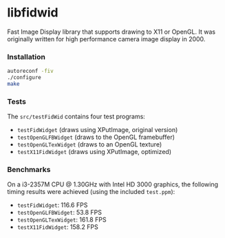 libfidwid
=========

Fast Image Display library that supports drawing to X11 or OpenGL. It
was originally written for high performance camera image display in 2000.

### Installation

```bash
autoreconf -fiv
./configure
make
```

### Tests

The `src/testFidWid` contains four test programs:
- `testFidWidget` (draws using XPutImage, original version)
- `testOpenGLFBWidget` (draws to the OpenGL framebuffer)
- `testOpenGLTexWidget` (draws to an OpenGL texture)
- `testX11FidWidget` (draws using XPutImage, optimized)

### Benchmarks

On a i3-2357M CPU @ 1.30GHz with Intel HD 3000 graphics, the following
timing results were achieved (using the included `test.ppm`):

- `testFidWidget`: 116.6 FPS
- `testOpenGLFBWidget`: 53.8 FPS
- `testOpenGLTexWidget`: 161.8 FPS
- `testX11FidWidget`: 158.2 FPS
